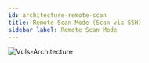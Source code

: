 ```yaml
---
id: architecture-remote-scan
title: Remote Scan Mode (Scan via SSH)
sidebar_label: Remote Scan Mode
---
```


![Vuls-Architecture](/vuls/img/docs/vuls-architecture.png)

